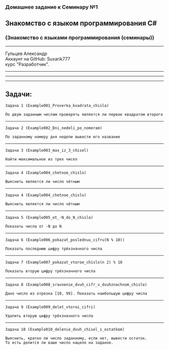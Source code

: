 ### Домашнее задание к Семинару №1
## Знакомство с языком программирования С#
### (Знакомство с языками программирования (семинары))
---
Гульцев Александр  
Аккаунт на GitHub: Suxarik777  
курс "Разработчик".

---
---
---
## Задачи:

    Задача 1 (Example001_Proverka_kvadrata_chisla) 

    По двум заданным числам проверять является ли первое квадратом второго
---
    Задача 2 (Example002_Dni_nedeli_po_nomeram) 

    По заданному номеру дня недели вывести его название
---
    Задача 3 (Example003_max_iz_3_chisel) 

    Найти максимальное из трех чисел
---
    Задача 4 (Example004_chetnoe_chislo) 

    Выяснить является ли число чётным
---

    Задача 4 (Example004_chetnoe_chislo) 

    Выяснить является ли число чётным
---

    Задача 5 (Example005_ot_-N_do_N_chisla) 

    Показать числа от -N до N
---

    Задача 6 (Example006_pokazat_poslednuu_cifru(N % 10)) 

    Показать последнюю цифру трёхзначного числа
---

    Задача 7 (Example007_pokazat_vtoroe_chislo(n 2) % 10

    Показать вторую цифру трёхзначного числа
---

    Задача 8 (Example008_sravnenie_dvuh_cifr_v_dvuhznachnom_chisle)

    Дано число из отрезка [10, 99]. Показать наибольшую цифру числа
---

    Задача 9 (Example009_delet_vtoroi_cifri)

    Удалить вторую цифру трёхзначного числа
---

    Задача 10 (Example010_delenie_dvuh_chisel_s_ostatkom)

    Выяснить, кратно ли число заданному, если нет, вывести остаток.
    То есть делится ли ваше число нацело на заданое.

